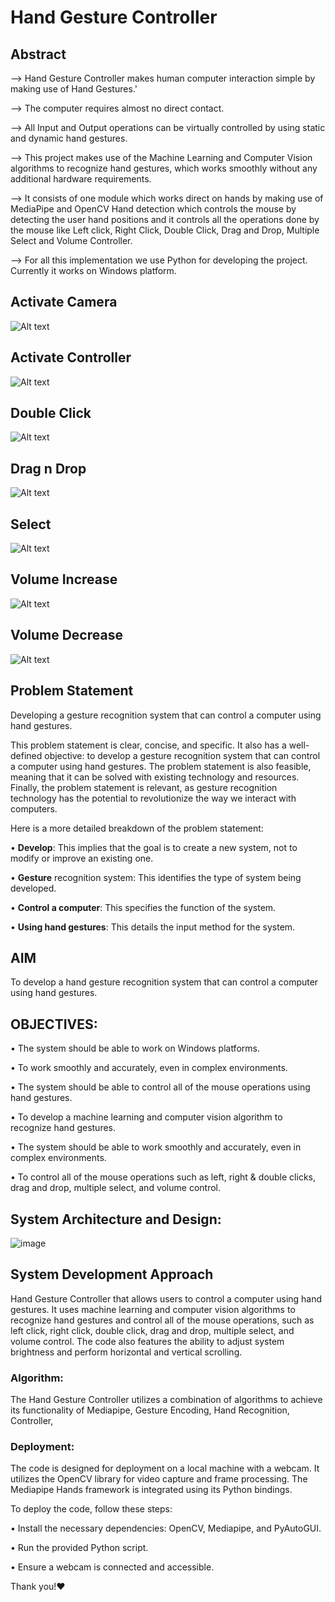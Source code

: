 # Hand Gesture Controller

## Abstract

--> Hand Gesture Controller makes human computer interaction simple by making use of Hand Gestures.'

--> The computer requires almost no direct contact.

--> All Input and Output operations can be virtually controlled by using static and dynamic hand gestures.

--> This project makes use of the Machine Learning and Computer Vision algorithms to recognize hand gestures, which works smoothly without any additional hardware requirements.

--> It consists of one module which works direct on hands by making use of MediaPipe and OpenCV Hand detection which controls the mouse by detecting the user hand positions and it controls all the operations done by the mouse like Left click, Right Click, Double Click, Drag and Drop, Multiple Select and Volume Controller.

--> For all this implementation we use Python for developing the project. Currently it works on Windows platform.

## Activate Camera
![Alt text](Activate_Cam.png)

## Activate Controller
![Alt text](Activate_Cursor.png)



## Double Click
![Alt text](Double_Click.png)

## Drag n Drop
![Alt text](Drag_n_Drop.png)

## Select
![Alt text](Select.png)

## Volume Increase
![Alt text](Volume_Increase.png)

## Volume Decrease
![Alt text](Volume_Decrease.png)

## Problem Statement

Developing a gesture recognition system that can control a computer using hand gestures. 


This problem statement is clear, concise, and specific. It also has a well-defined objective: to develop a
gesture recognition system that can control a computer using hand gestures. The problem statement is
also feasible, meaning that it can be solved with existing technology and resources. Finally, the problem
statement is relevant, as gesture recognition technology has the potential to revolutionize the way we
interact with computers.


Here is a more detailed breakdown of the problem statement: 

• **Develop**: This implies that the goal is to create a new system, not to modify or improve an existing one.


• **Gesture** recognition system: This identifies the type of system being developed.


• **Control a computer**: This specifies the function of the system.


• **Using hand gestures**: This details the input method for the system.

## AIM 
To develop a hand gesture recognition system that can control a computer using hand gestures.

## OBJECTIVES:

• The system should be able to work on Windows platforms.

• To work smoothly and accurately, even in complex environments.

• The system should be able to control all of the mouse operations using hand gestures.

• To develop a machine learning and computer vision algorithm to recognize hand gestures.

• The system should be able to work smoothly and accurately, even in complex environments.

• To control all of the mouse operations such as left, right & double clicks, drag and drop, multiple select, 
and volume control.

## System Architecture and Design:

![image](https://github.com/saiharsha3377/HandGestureController/assets/117017118/e5872c91-d161-42bd-8214-f757859c911a)

## System Development Approach 

Hand Gesture Controller that allows users to control a computer using hand gestures. It uses machine
learning and computer vision algorithms to recognize hand gestures and control all of the mouse
operations, such as left click, right click, double click, drag and drop, multiple select, and volume control.
The code also features the ability to adjust system brightness and perform horizontal and vertical scrolling.

### Algorithm:

The Hand Gesture Controller utilizes a combination of algorithms to achieve its functionality of Mediapipe,
Gesture Encoding, Hand Recognition, Controller,

### Deployment:

The code is designed for deployment on a local machine with a webcam. It utilizes the OpenCV library for 
video capture and frame processing. The Mediapipe Hands framework is integrated using its Python 
bindings.

To deploy the code, follow these steps:

• Install the necessary dependencies: OpenCV, Mediapipe, and PyAutoGUI.

• Run the provided Python script.

• Ensure a webcam is connected and accessible.


Thank you!❤️
